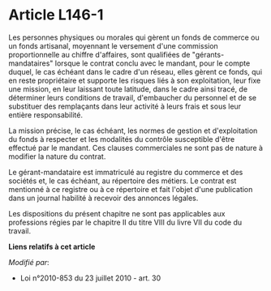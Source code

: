 # Article L146-1

Les personnes physiques ou morales qui gèrent un fonds de commerce ou un fonds artisanal, moyennant le versement d'une
commission proportionnelle au chiffre d'affaires, sont qualifiées de "gérants-mandataires" lorsque le contrat conclu avec le
mandant, pour le compte duquel, le cas échéant dans le cadre d'un réseau, elles gèrent ce fonds, qui en reste propriétaire et
supporte les risques liés à son exploitation, leur fixe une mission, en leur laissant toute latitude, dans le cadre ainsi
tracé, de déterminer leurs conditions de travail, d'embaucher du personnel et de se substituer des remplaçants dans leur
activité à leurs frais et sous leur entière responsabilité.

La mission précise, le cas échéant, les normes de gestion et d'exploitation du fonds à respecter et les modalités du contrôle
susceptible d'être effectué par le mandant. Ces clauses commerciales ne sont pas de nature à modifier la nature du contrat. 

Le gérant-mandataire est immatriculé au registre du commerce et des sociétés et, le cas échéant, au répertoire des métiers.
Le contrat est mentionné à ce registre ou à ce répertoire et fait l'objet d'une publication dans un journal habilité à
recevoir des annonces légales.

Les dispositions du présent chapitre ne sont pas applicables aux professions régies par le chapitre II du titre VIII du livre
VII du code du travail.

**Liens relatifs à cet article**

_Modifié par_:

  - Loi n°2010-853 du 23 juillet 2010 - art. 30
